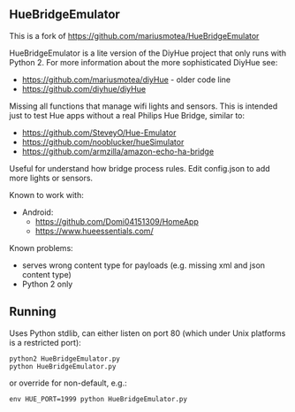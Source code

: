## HueBridgeEmulator

This is a fork of https://github.com/mariusmotea/HueBridgeEmulator

HueBridgeEmulator is a lite version of the DiyHue project that only runs with Python 2.
For more information about the more sophisticated DiyHue see:

  * https://github.com/mariusmotea/diyHue - older code line
  * https://github.com/diyhue/diyHue

Missing all functions that manage wifi lights and sensors. This is intended just to test Hue apps without a real Philips Hue Bridge, similar to:

  * https://github.com/SteveyO/Hue-Emulator
  * https://github.com/nooblucker/hueSimulator
  * https://github.com/armzilla/amazon-echo-ha-bridge

Useful for understand how bridge process rules. 
Edit config.json to add more lights or sensors.

Known to work with:

  * Android:
      * https://github.com/Domi04151309/HomeApp
      * https://www.hueessentials.com/

Known problems:

  * serves wrong content type for payloads (e.g. missing xml and json content type)
  * Python 2 only

## Running

Uses Python stdlib, can either listen on port 80 (which under Unix platforms is a restricted port):

    python2 HueBridgeEmulator.py
    python HueBridgeEmulator.py

or override for non-default, e.g.:

    env HUE_PORT=1999 python HueBridgeEmulator.py
